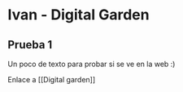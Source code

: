 # Ivan - Digital Garden

## Prueba 1

Un poco de texto para probar si se ve en la web :)

Enlace a [[Digital garden]]
